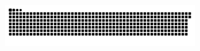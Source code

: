 <picture>
  <source media="(prefers-color-scheme: dark)" srcset="https://raw.githubusercontent.com/MarineHakobyan/MarineHakobyan/22f219ffb24628925eb282cc09b84cfa98892220/github-contribution-grid-snake-dark.svg" />
  <source media="(prefers-color-scheme: light)" srcset="https://raw.githubusercontent.com/MarineHakobyan/MarineHakobyan/22f219ffb24628925eb282cc09b84cfa98892220/github-contribution-grid-snake.svg" />
  <img alt="github-snake" src="https://raw.githubusercontent.com/MarineHakobyan/MarineHakobyan/22f219ffb24628925eb282cc09b84cfa98892220/github-contribution-grid-snake-dark.svg" />
</picture>
